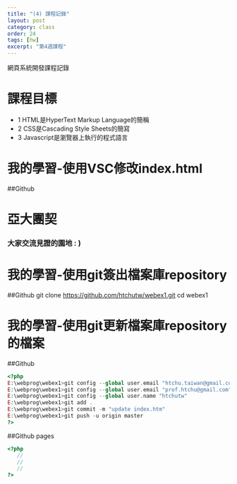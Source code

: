 ```yaml
---
title: "(4) 課程記錄"
layout: post
category: class
order: 24
tags: [hw]
excerpt: "第4週課程"
---
```

網頁系統開發課程記錄


# 課程目標
- 1 HTML是HyperText Markup Language的簡稱
- 2 CSS是Cascading Style Sheets的簡寫
- 3 Javascript是瀏覽器上執行的程式語言

# 我的學習-使用VSC修改index.html
##Github
<h1 class="h1_home wow fadeIn" data-wow-delay="0.4s">亞大團契</h1>
<h3 class="h3_home wow fadeIn" data-wow-delay="0.6s">大家交流見證的園地 : )</h3>

# 我的學習-使用git簽出檔案庫repository
##Github
git clone https://github.com/htchutw/webex1.git
cd webex1

# 我的學習-使用git更新檔案庫repository的檔案
##Github
```php
<?php
E:\webprog\webex1>git config --global user.email "htchu.taiwan@gmail.com"
E:\webprog\webex1>git config --global user.email "prof.htchu@gmail.com"
E:\webprog\webex1>git config --global user.name "htchutw"
E:\webprog\webex1>git add .
E:\webprog\webex1>git commit -m "update index.htm"
E:\webprog\webex1>git push -u origin master
?>
```





##Github pages

```php
<?php
   //
   //
   //
?>
```


[1]: https://github.com/        "GitHub"
[2]: https://pages.github.com/  "GitHub Pages"
[3]: https://jekyllrb.com/      "Jekyll"
[4]: http://markdown.tw         "Markdown文件"
[5]: http://dillinger.io/       "Dillinger"








